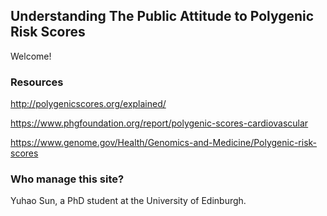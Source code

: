 ## Understanding The Public Attitude to Polygenic Risk Scores

Welcome!



### Resources

http://polygenicscores.org/explained/

https://www.phgfoundation.org/report/polygenic-scores-cardiovascular

https://www.genome.gov/Health/Genomics-and-Medicine/Polygenic-risk-scores

### Who manage this site?

Yuhao Sun, a PhD student at the University of Edinburgh. 
